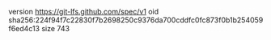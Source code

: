version https://git-lfs.github.com/spec/v1
oid sha256:224f94f7c22830f7b2698250c9376da700cddfc0fc873f0b1b254059f6ed4c13
size 743
